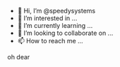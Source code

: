 - 👋 Hi, I’m @speedysystems
- 👀 I’m interested in ...
- 🌱 I’m currently learning ...
- 💞️ I’m looking to collaborate on ...
- 📫 How to reach me ...

<!---
speedysystems/speedysystems is a ✨ special ✨ repository because its `README.md` (this file) appears on your GitHub profile.
You can click the Preview link to take a look at your changes.
--->
oh dear
